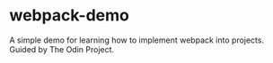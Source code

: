 # webpack-demo
A simple demo for learning how to implement webpack into projects. Guided by The Odin Project.
